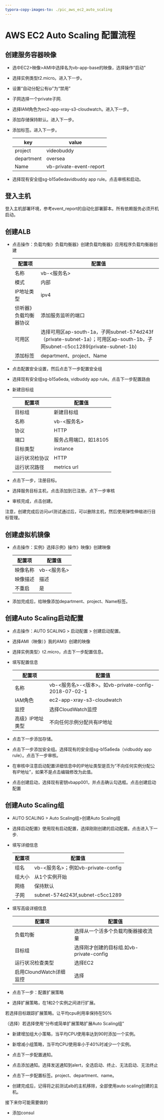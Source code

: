 ```yaml
---
typora-copy-images-to: ./pic_aws_ec2_auto_scaling
---
```


# AWS EC2 Auto Scaling 配置流程

## 创建服务容器映像

- 选中EC2>映像>AMI中选择名为vb-app-base的映像，选择操作“启动”

- 选择实例类型t2.micro。进入下一步。

- 设置“自动分配公有ip”为“禁用”

- 子网选择一个private子网.

- 选择IAM角色为ec2-app-xray-s3-cloudwatch。进入下一步。

- 添加存储保持默认。进入下一步。

- 添加标签。进入下一步。

  | key        | value                   |
  | ---------- | ----------------------- |
  | project    | videobuddy              |
  | department | oversea                 |
  | Name       | vb-private-event-report |

- 选择现有安全组sg-b15a6edavidbuddy app rule。点击审核和启动。



## 登入主机

登入主机部署环境，参考event_report的自动化部署脚本。所有依赖服务必须开机启动。



## 创建ALB

- 点击操作：负载均衡》负载均衡器》创建负载均衡器》应用程序负载均衡器创建

  | 配置项                 | 配置值                                                       |
  | ---------------------- | ------------------------------------------------------------ |
  | 名称                   | vb-<服务名>                                                  |
  | 模式                   | 内部                                                         |
  | IP地址类型             | ipv4                                                         |
  | 侦听器》负载均衡器协议 | 添加服务监听的端口                                           |
  | 可用区                 | 选择可用区ap-south-1a，子网subnet-574d243f（private-subnet-1a）；可用区ap-south-1b，子网subnet-c5cc1289(private-subnet-1b) |
  | 添加标签               | department、project、Name                                    |

- 点击配置安全设置，然后点击下一步配置安全组

- 选择现有安全组sg-b15a6eda, vidbuddy app rule。点击下一步配置路由

- 新建目标组

  | 配置项         | 配置值                |
  | -------------- | --------------------- |
  | 目标组         | 新建目标组            |
  | 名称           | vb-<服务名>           |
  | 协议           | HTTP                  |
  | 端口           | 服务占用端口，如18105 |
  | 目标类型       | instance              |
  | 运行状况检协议 | HTTP                  |
  | 运行状况路径   | metrics url           |

- 点击下一步，注册目标。

- 选择服务目标主机，点击添加到已注册。点下一步审核

- 审核完成，点击创建。



注意，创建完成后访问url测试通过后，可以删除主机，然后使用弹性伸缩进行目标管理。



## 创建虚拟机镜像

- 点击操作：实例》选择示例》操作》映像》创建映像

  | 配置项   | 配置值      |
  | -------- | ----------- |
  | 映像名称 | vb-<服务名> |
  | 映像描述 | 描述        |
  | 不重启   | 是          |

- 添加完成后，给映像添加department、project、Name标签。



## 创建Auto Scaling启动配置

- 点击操作：AUTO SCALING > 启动配置 > 创建启动配置。

- 选择AMI（映像）》我的AMI》创建的映像

- 选择实例类型〉t2.micro，点击下一步配置信息。

- 填写配置信息

  | 配置项           | 配置值                                               |
  | ---------------- | ---------------------------------------------------- |
  | 名称             | vb-<服务名>-<版本>。如vb-private-config-2018-07-02-1 |
  | IAM角色          | ec2-app-xray-s3-cloudwatch                           |
  | 监控             | 选择CloudWatch监控                                   |
  | 高级》IP地址类型 | 不向任何示例分配共有IP地址                           |

- 点击下一步添加存储。

- 点击下一步添加安全组。选择现有的安全组sg-b15a6eda（vidbuddy app rule）。点击下一步审核。

- 在审核中注意启动配置详细信息中的IP地址类型是否为“不向任何实例分配公有IP地址”，如果不是点击编辑修改为此值。

- 点击创建启动，选择现有密钥vbapp001，并点击确认勾选框。点击创建启动配置



## 创建Auto Scaling组

- AUTO SCALING > Auto Scaling组>创建Auto Scaling组

- 选择启动配置》使用现有启动配置，选择刚刚创建的启动配置。点击进入下一步.

- 填写详细信息

  | 配置项 | 配置值                             |
  | ------ | ---------------------------------- |
  | 组名   | vb-<服务名>；例如vb-private-config |
  | 组大小 | 从1个实例开始                      |
  | 网络   | 保持默认                           |
  | 子网   | subnet-574d243f,subnet-c5cc1289    |

- 填写高级详细信息

  | 配置项                  | 配置值                                   |
  | ----------------------- | ---------------------------------------- |
  | 负载均衡                | 选择从一个活多个负载均衡器接收流量       |
  | 目标组                  | 选择刚才创建的目标组.如vb-private-config |
  | 运行状况检查类型        | 选择EC2                                  |
  | 启用CloundWatch详细监控 | 选择                                     |

- 点击下一步：配置扩展策略

- 选择扩展策略，在1和2个实例之间进行扩展。

若选择目标跟踪扩展策略。让平均cpu利用率保持在50%



（选择）若选择使用“分布或简单扩展策略扩展Auto Scaling组”

- 新建增加组大小策略，当平均CPU使用率达到90时添加一个实例。
- 新增减小组策略，当平均CPU使用率小于40%时减少一个实例。



- 点击下一步配置通知。
- 点击添加通知。选择发送通知到alert，全选启动、终止、无法启动、无法终止
- 点击下一步配置标签。project、department、name。
- 创建完成后，记得将之前测试alb的主机移除，全部使用auto scaling创建的主机。



接下来你可能需要做的

- 添加consul
